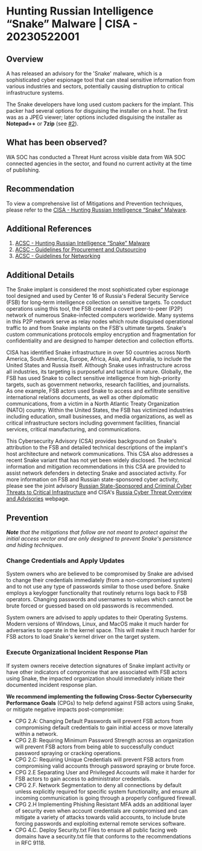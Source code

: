 # Hunting Russian Intelligence “Snake” Malware | CISA - 20230522001

## Overview

A has released an advisory for the 'Snake' malware, which is a sophisticated cyber espionage tool that can steal sensitive information from various industries and sectors, potentially causing distruption to critical infrastructure systems.

The Snake developers have long used custom packers for the implant. This packer had several options for disguising the installer on a host. The first was as a JPEG viewer; later options included disguising the installer as **Notepad++** or **7zip** (see [#2](https://www.cyber.gov.au/resources-business-and-government/essential-cyber-security/ism/cyber-security-guidelines/guidelines-procurement-and-outsourcing)).

## What has been observed?

WA SOC has conducted a Threat Hunt across visible data from WA SOC connected agencies in the sector, and found no current activity at the time of publishing.

## Recommendation

To view a comprehensive list of Mitigations and Prevention techniques, please refer to the [CISA - Hunting Russian Intelligence “Snake” Malware](https://www.cyber.gov.au/about-us/advisories/hunting-russian-intelligence-snake-malware).

## Additional References

1. [ACSC - Hunting Russian Intelligence “Snake” Malware](https://www.cyber.gov.au/about-us/advisories/hunting-russian-intelligence-snake-malware)
2. [ACSC - Guidelines for Procurement and Outsourcing](https://www.cyber.gov.au/resources-business-and-government/essential-cyber-security/ism/cyber-security-guidelines/guidelines-procurement-and-outsourcing)
3. [ACSC - Guidelines for Networking](https://www.cyber.gov.au/resources-business-and-government/essential-cyber-security/ism/cyber-security-guidelines/guidelines-networking)

## Additional Details

The Snake implant is considered the most sophisticated cyber espionage tool designed and used by Center 16 of Russia's Federal Security Service (FSB) for long-term intelligence collection on sensitive targets. To conduct operations using this tool, the FSB created a covert peer-to-peer (P2P) network of numerous Snake-infected computers worldwide. Many systems in this P2P network serve as relay nodes which route disguised operational traffic to and from Snake implants on the FSB's ultimate targets. Snake's custom communications protocols employ encryption and fragmentation for confidentiality and are designed to hamper detection and collection efforts.

CISA has identified Snake infrastructure in over 50 countries across North America, South America, Europe, Africa, Asia, and Australia, to include the United States and Russia itself. Although Snake uses infrastructure across all industries, its targeting is purposeful and tactical in nature. Globally, the FSB has used Snake to collect sensitive intelligence from high-priority targets, such as government networks, research facilities, and journalists. As one example, FSB actors used Snake to access and exfiltrate sensitive international relations documents, as well as other diplomatic communications, from a victim in a North Atlantic Treaty Organization (NATO) country. Within the United States, the FSB has victimized industries including education, small businesses, and media organizations, as well as critical infrastructure sectors including government facilities, financial services, critical manufacturing, and communications.

This Cybersecurity Advisory (CSA) provides background on Snake's attribution to the FSB and detailed technical descriptions of the implant's host architecture and network communications. This CSA also addresses a recent Snake variant that has not yet been widely disclosed. The technical information and mitigation recommendations in this CSA are provided to assist network defenders in detecting Snake and associated activity. For more information on FSB and Russian state-sponsored cyber activity, please see the joint advisory [Russian State-Sponsored and Criminal Cyber Threats to Critical Infrastructure](https://www.cisa.gov/news-events/cybersecurity-advisories/aa22-110a) and CISA's [Russia Cyber Threat Overview and Advisories](https://www.cisa.gov/russia) webpage.

## Prevention

***Note** that the mitigations that follow are not meant to protect against the initial access vector and are only designed to prevent Snake's persistence and hiding techniques*.

### Change Credentials and Apply Updates

System owners who are believed to be compromised by Snake are advised to change their credentials immediately (from a non-compromised system) and to not use any type of passwords similar to those used before. Snake employs a keylogger functionality that routinely returns logs back to FSB operators. Changing passwords and usernames to values which cannot be brute forced or guessed based on old passwords is recommended.

System owners are advised to apply updates to their Operating Systems. Modern versions of Windows, Linux, and MacOS make it much harder for adversaries to operate in the kernel space. This will make it much harder for FSB actors to load Snake's kernel driver on the target system.

### Execute Organizational Incident Response Plan

If system owners receive detection signatures of Snake implant activity or have other indicators of compromise that are associated with FSB actors using Snake, the impacted organization should immediately initiate their documented incident response plan.

**We recommend implementing the following Cross-Sector Cybersecurity Performance Goals** (CPGs) to help defend against FSB actors using Snake, or mitigate negative impacts post-compromise:

- CPG 2.A: Changing Default Passwords will prevent FSB actors from compromising default credentials to gain initial access or move laterally within a network.
- CPG 2.B: Requiring Minimum Password Strength across an organization will prevent FSB actors from being able to successfully conduct password spraying or cracking operations.
- CPG 2.C: Requiring Unique Credentials will prevent FSB actors from compromising valid accounts through password spraying or brute force.
- CPG 2.E Separating User and Privileged Accounts will make it harder for FSB actors to gain access to administrator credentials.
- CPG 2.F. Network Segmentation to deny all connections by default unless explicitly required for specific system functionality, and ensure all incoming communication is going through a properly configured firewall.
- CPG 2.H Implementing Phishing Resistant MFA adds an additional layer of security even when account credentials are compromised and can mitigate a variety of attacks towards valid accounts, to include brute forcing passwords and exploiting external remote services software.
- CPG 4.C. Deploy Security.txt Files to ensure all public facing web domains have a security.txt file that conforms to the recommendations in RFC 9118.
